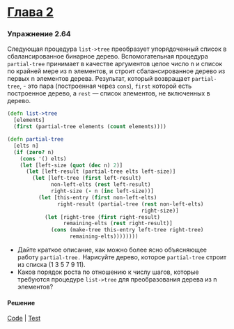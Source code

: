 # [Глава 2](../index.md#Глава-2-Построение-абстракций-с-помощью-данных)

### Упражнение 2.64
Следующая процедура `list->tree` преобразует упорядоченный список в сбалансированное бинарное дерево. Вспомогательная процедура `partial-tree` принимает в качестве аргументов целое число n и список по крайней мере из n элементов, и строит сбалансированное дерево из первых n элементов дерева. Результат, который возвращает `partial-tree`, - это пара (построенная через `cons`), `first` которой есть построенное дерево, а `rest` — список элементов, не включенных в дерево.

```clojure
(defn list->tree
  [elements]
  (first (partial-tree elements (count elements))))

(defn partial-tree
  [elts n]
  (if (zero? n)
    (cons '() elts)
    (let [left-size (quot (dec n) 2)]
      (let [left-result (partial-tree elts left-size)]
        (let [left-tree (first left-result)
              non-left-elts (rest left-result)
              right-size (- n (inc left-size))]
          (let [this-entry (first non-left-elts)
                right-result (partial-tree (rest non-left-elts)
                                           right-size)]
            (let [right-tree (first right-result)
                  remaining-elts (rest right-result)]
              (cons (make-tree this-entry left-tree right-tree)
                    remaining-elts))))))))
```

- Дайте краткое описание, как можно более ясно объясняющее работу `partial-tree.` Нарисуйте дерево, которое `partial-tree` строит из списка (1 3 5 7 9 11).
- Каков порядок роста по отношению к числу шагов, которые требуются процедуре `list->tree` для преобразования дерева из n элементов?

#### Решение
[Code](../../src/sicp/chapter02/2_64.clj) | [Test](../../test/sicp/chapter02/2_64_test.clj)

